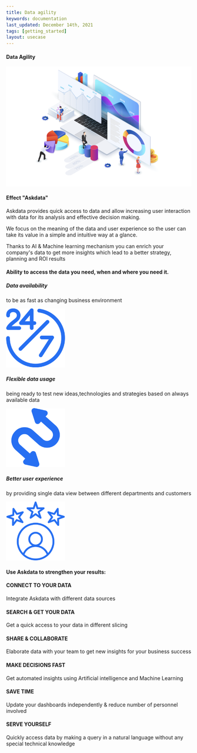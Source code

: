 ```yaml
---
title: Data agility
keywords: documentation
last_updated: December 14th, 2021
tags: [getting_started]
layout: usecase
---
```


#### Data Agility

<img src="/media/use-cases/icons/dashboards.png" class="image-doc p-3">

#### Effect "Askdata"

Askdata provides quick access to data and allow increasing user interaction with data for its analysis and effective decision making. 

We focus on the meaning of the data and user experience so the user can take its value in a simple and intuitive way at a glance.  

Thanks to AI & Machine learning mechanism you can enrich your company's data to get more insights which lead to a  better strategy, planning and ROI results

#### Ability to access the data you need, when and where you need it.

<div class="row">
  <div class="col-sm-4">
    <div class="card">
      <div class="card-body text-center">
        <h5 class="card-title">Data availability</h5>
        <p class="card-text">to be as fast as changing business environment</p>
         <img src="/media/use-cases/icons/agility_1.png" class="card-img" alt="Sales Accuracy" style="max-width:160px">
      </div>
    </div>
  </div>
  <div class="col-sm-4">
    <div class="card">
      <div class="card-body text-center">
        <h5 class="card-title">Flexible data usage</h5>
        <p class="card-text">being ready to test new ideas,technologies and strategies based on always available data</p>
        <img src="/media/use-cases/icons/agility_2.png" class="card-img" alt="Sales Accuracy" style="max-width:160px">
      </div>
    </div>
  </div>
    <div class="col-sm-4">
    <div class="card">
      <div class="card-body text-center">
        <h5 class="card-title">Better user experience</h5>
        <p class="card-text">by providing single data view between different departments and customers</p>
        <img src="/media/use-cases/icons/agility_3.png" class="card-img" alt="Sales Accuracy" style="max-width:160px">
      </div>
    </div>
  </div>
</div>

#### Use Askdata to strengthen your results:

#### CONNECT TO YOUR DATA

Integrate Askdata with different data sources 

#### SEARCH & GET YOUR DATA

Get a quick access to your data in different slicing 

#### SHARE & COLLABORATE

Elaborate data with your team to get new insights for your business success 

#### MAKE DECISIONS FAST

Get automated insights using Artificial intelligence and Machine Learning

#### SAVE TIME

Update your dashboards independently & reduce number of personnel involved 

#### SERVE YOURSELF

Quickly access data by making a query in a natural language without any special technical knowledge 
